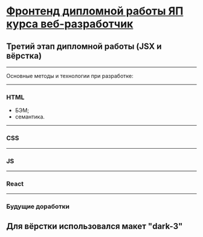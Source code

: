 # [Фронтенд дипломной работы ЯП курса веб-разработчик](https://github.com/goplomah/movies-explorer-frontend)

## Третий этап дипломной работы (JSX и вёрстка)

---

Основные методы и технологии при разработке:

---

### HTML

- БЭМ;
- семантика.

---

### CSS

---

### JS

---

### React

---

### Будущие доработки

## Для вёрстки использовался макет "dark-3"